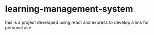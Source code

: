 # learning-management-system
this is a project developed using react and express to develop a lms for personal use.
